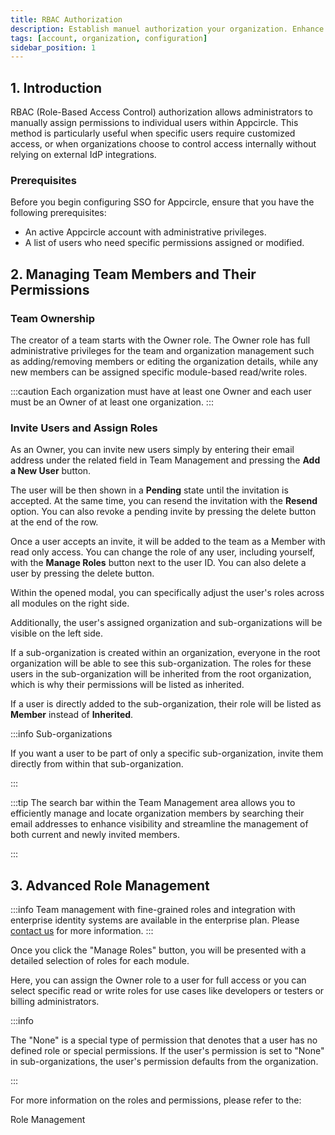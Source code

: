 ```yaml
---
title: RBAC Authorization
description: Establish manuel authorization your organization. Enhance security and simplify access across Appcircle's platform.
tags: [account, organization, configuration]
sidebar_position: 1
---
```


## 1. Introduction

RBAC (Role-Based Access Control) authorization allows administrators to manually assign permissions to individual users within Appcircle. This method is particularly useful when specific users require customized access, or when organizations choose to control access internally without relying on external IdP integrations.

### Prerequisites

Before you begin configuring SSO for Appcircle, ensure that you have the following prerequisites:

- An active Appcircle account with administrative privileges.
- A list of users who need specific permissions assigned or modified.

## 2. Managing Team Members and Their Permissions

### Team Ownership

The creator of a team starts with the Owner role. The Owner role has full administrative privileges for the team and organization management such as adding/removing members or editing the organization details, while any new members can be assigned specific module-based read/write roles.

:::caution
Each organization must have at least one Owner and each user must be an Owner of at least one organization.
:::

### Invite Users and Assign Roles

As an Owner, you can invite new users simply by entering their email address under the related field in Team Management and pressing the **Add a New User** button.

<Screenshot url='https://cdn.appcircle.io/docs/assets/BE4255-inviteMember.png' />

The user will be then shown in a **Pending** state until the invitation is accepted. At the same time, you can resend the invitation with the **Resend** option. You can also revoke a pending invite by pressing the delete button at the end of the row.

<Screenshot url='https://cdn.appcircle.io/docs/assets/BE4255-pending.png' />

Once a user accepts an invite, it will be added to the team as a Member with read only access. You can change the role of any user, including yourself, with the **Manage Roles** button next to the user ID. You can also delete a user by pressing the delete button.

<Screenshot url="https://cdn.appcircle.io/docs/assets/BE-4072-org4.png" />

Within the opened modal, you can specifically adjust the user's roles across all modules on the right side. 

<Screenshot url='https://cdn.appcircle.io/docs/assets/BE4255-manageRole.png' />

Additionally, the user's assigned organization and sub-organizations will be visible on the left side. 

<Screenshot url='https://cdn.appcircle.io/docs/assets/BE4255-orgList.png' />

If a sub-organization is created within an organization, everyone in the root organization will be able to see this sub-organization. The roles for these users in the sub-organization will be inherited from the root organization, which is why their permissions will be listed as inherited.

If a user is directly added to the sub-organization, their role will be listed as **Member** instead of **Inherited**.

:::info Sub-organizations

If you want a user to be part of only a specific sub-organization, invite them directly from within that sub-organization.

:::

:::tip
The search bar within the Team Management area allows you to efficiently manage and locate organization members by searching their email addresses to enhance visibility and streamline the management of both current and newly invited members.

:::

<Screenshot url="https://cdn.appcircle.io/docs/assets/BE-4072-search.png" />

## 3. Advanced Role Management

:::info
Team management with fine-grained roles and integration with enterprise identity systems are available in the enterprise plan. Please [contact us](https://appcircle.io/contact) for more information.
:::

Once you click the "Manage Roles" button, you will be presented with a detailed selection of roles for each module.

<Screenshot url='https://cdn.appcircle.io/docs/assets/permission-all-v3.png' />

Here, you can assign the Owner role to a user for full access or you can select specific read or write roles for use cases like developers or testers or billing administrators.

<Screenshot url='https://cdn.appcircle.io/docs/assets/permission-owner-v2.png' />

:::info

The "None" is a special type of permission that denotes that a user has no defined role or special permissions. If the user's permission is set to "None" in sub-organizations, the user's permission defaults from the organization.

:::

For more information on the roles and permissions, please refer to the:

<ContentRef url="/account/my-organization/profile-and-team/role-management"> 
    Role Management
</ContentRef>